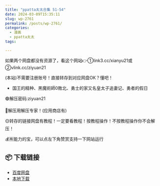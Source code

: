 ```yaml
---
title: "ppatta太太合集 51-54"
date: 2024-03-09T15:35:11
slug: wp-2761
permalink: /posts/wp-2761/
categories:
  - 漫画
  - ppatta太太
tags:

---
```


如果两个网盘都没有资源了，看这个网站👉①link3.cc/xianyu21或②vlink.cc/ziyuan21

(本站)不需要注册账号！直接转存到对应网盘OK？懂吧！

*   国王的精种、黑魔術師0敗北、勇士的家又名皇太子追妻记、勇者的假日

🟢解压密码:ziyuan21

🔵解压用解压专家！(应用商店有)

🟡转存的链接网盘有教程！一定要看教程！按教程操作！不按教程操作你不会解压！

💰🈶能力的宝，可以点左下角赞赏支持一下网站运行

## 📦 下载链接
- [百度网盘](https://blziyuan21.com/pay-download/2761?key=887128089b&down_id=0)
- [本地下载](https://blziyuan21.com/pay-download/2761?key=887128089b&down_id=1)

